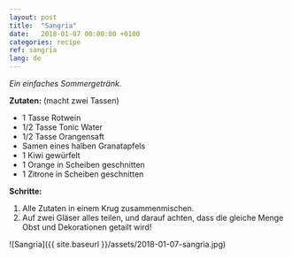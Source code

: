 ```yaml
---
layout: post
title:  "Sangria"
date:   2018-01-07 00:00:00 +0100
categories: recipe
ref: sangria
lang: de
---
```


*Ein einfaches Sommergetränk.*

**Zutaten:** (macht zwei Tassen)
* 1 Tasse Rotwein
* 1/2 Tasse Tonic Water
* 1/2 Tasse Orangensaft
* Samen eines halben Granatapfels
* 1 Kiwi gewürfelt
* 1 Orange in Scheiben geschnitten
* 1 Zitrone in Scheiben geschnitten

**Schritte:**

1. Alle Zutaten in einem Krug zusammenmischen.
2. Auf zwei Gläser alles teilen, und darauf achten, dass die gleiche Menge Obst und Dekorationen getailt wird!

![Sangria]({{ site.baseurl }}/assets/2018-01-07-sangria.jpg)
